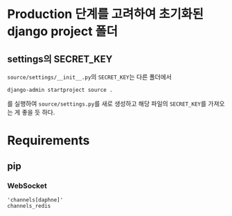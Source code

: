 # Production 단계를 고려하여 초기화된 django project 폴더
## settings의 SECRET_KEY
```source/settings/__init__.py```의 ```SECRET_KEY```는 다른 폴더에서
```
django-admin startproject source .
```
를 실행하여 ```source/settings.py```를 새로 생성하고 해당 파일의 ```SECRET_KEY```를 가져오는 게 좋을 듯 하다.

# Requirements
## pip
### WebSocket
```
'channels[daphne]'
channels_redis
```